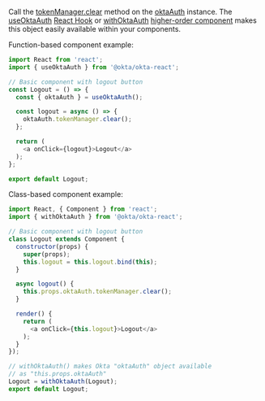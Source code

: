 Call the [tokenManager.clear](https://github.com/okta/okta-auth-js#tokenmanagerclear) method on the [oktaAuth](https://github.com/okta/okta-auth-js) instance. The [useOktaAuth](https://github.com/okta/okta-react#useoktaauth) [React Hook](https://reactjs.org/docs/hooks-intro.html) or [withOktaAuth](https://github.com/okta/okta-react#withoktaauth) [higher-order component](https://reactjs.org/docs/higher-order-components.html) makes this object easily available within your components.

Function-based component example:

```javascript
import React from 'react';
import { useOktaAuth } from '@okta/okta-react';

// Basic component with logout button
const Logout = () => {
  const { oktaAuth } = useOktaAuth();

  const logout = async () => {
    oktaAuth.tokenManager.clear();
  };

  return (
    <a onClick={logout}>Logout</a>
  );
};

export default Logout;
```

Class-based component example:

```javascript
import React, { Component } from 'react';
import { withOktaAuth } from '@okta/okta-react';

// Basic component with logout button
class Logout extends Component {
  constructor(props) {
    super(props);
    this.logout = this.logout.bind(this);
  }

  async logout() {
    this.props.oktaAuth.tokenManager.clear();
  }

  render() {
    return (
      <a onClick={this.logout}>Logout</a>
    );
  }
});

// withOktaAuth() makes Okta "oktaAuth" object available
// as "this.props.oktaAuth"
Logout = withOktaAuth(Logout);
export default Logout;
```
